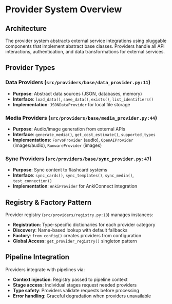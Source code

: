 # Provider System Overview

## Architecture

The provider system abstracts external service integrations using pluggable components that implement abstract base classes. Providers handle all API interactions, authentication, and data transformations for external services.

## Provider Types

### Data Providers (`src/providers/base/data_provider.py:11`)
- **Purpose**: Abstract data sources (JSON, databases, memory)
- **Interface**: `load_data()`, `save_data()`, `exists()`, `list_identifiers()`
- **Implementation**: `JSONDataProvider` for local file storage

### Media Providers (`src/providers/base/media_provider.py:44`)
- **Purpose**: Audio/image generation from external APIs
- **Interface**: `generate_media()`, `get_cost_estimate()`, `supported_types`
- **Implementations**: `ForvoProvider` (audio), `OpenAIProvider` (images/audio), `RunwareProvider` (images)

### Sync Providers (`src/providers/base/sync_provider.py:47`)
- **Purpose**: Sync content to flashcard systems
- **Interface**: `sync_cards()`, `sync_templates()`, `sync_media()`, `test_connection()`
- **Implementation**: `AnkiProvider` for AnkiConnect integration

## Registry & Factory Pattern

Provider registry (`src/providers/registry.py:18`) manages instances:
- **Registration**: Type-specific dictionaries for each provider category
- **Discovery**: Name-based lookup with default fallbacks
- **Factory**: `from_config()` creates providers from configuration
- **Global Access**: `get_provider_registry()` singleton pattern

## Pipeline Integration

Providers integrate with pipelines via:
- **Context injection**: Registry passed to pipeline context
- **Stage access**: Individual stages request needed providers
- **Type safety**: Providers validate requests before processing
- **Error handling**: Graceful degradation when providers unavailable
